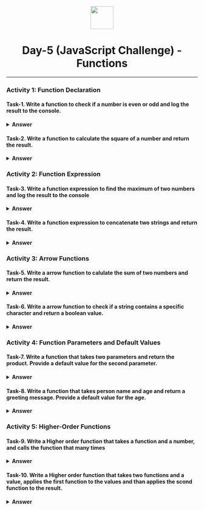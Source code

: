 <div align="center">
  <img height="60" src="https://img.icons8.com/color/344/javascript.png">
  <h1>Day-5 (JavaScript Challenge) - Functions</h1>
</div>

---

### Activity 1: Function Declaration

#### Task-1. Write a function to check if a number is even or odd and log the result to the console.

<details><summary><b>Answer</b></summary>
<p>

```javascript
function checkNum(n) {
  if (n % 2 == 0) {
    console.log(`${n} is even`);
  } else {
    console.log(`${n} is odd`);
  }
}
checkNum(4); //output: "4 is even"
checkNum(5); //output: "5 is odd"
```

</p>
</details>

#### Task-2. Write a function to calculate the square of a number and return the result.

<details><summary><b>Answer</b></summary>
<p>

```javascript
function findSquare(n) {
  return n ** 2;
}

console.log(findSquare(4)); // Output: 16
console.log(findSquare(5)); // Output: 25
```

</p>
</details>

### Activity 2: Function Expression

#### Task-3. Write a function expression to find the maximum of two numbers and log the result to the console

<details><summary><b>Answer</b></summary>
<p>

```javascript
const findMax = function (a, b) {
  return Math.max(a, b); // Find the maximum of two numbers
};

console.log(findMax(10, 20)); // Output: 20
console.log(findMax(5, 3)); // Output: 5
```

</p>
</details>

#### Task-4. Write a function expression to concatenate two strings and return the result.

<details><summary><b>Answer</b></summary>
<p>

```javascript
const concatenateStrings = function (str1, str2) {
  return str1 + str2; // Concatenate two strings
};

console.log(concatenateStrings("Hello, ", "world!")); // Output: "Hello, world!"
console.log(concatenateStrings("JavaScript ", "is awesome!")); // Output: "JavaScript is awesome!"
```

</p>
</details>

### Activity 3: Arrow Functions

#### Task-5. Write a arrow function to calulate the sum of two numbers and return the result.

<details><summary><b>Answer</b></summary>
<p>

```javascript
const sumTwoNum = (num1, num2) => num1 + num2;
console.log(sumTwoNum(2, 5));
```

</p>
</details>

#### Task-6. Write a arrow function to check if a string contains a specific character and return a boolean value.

<details><summary><b>Answer</b></summary>
<p>

```javascript
const checkString = (str) => str.includes("h");
console.log(checkString("hello world")); //output: true
```

</p>
</details>

### Activity 4: Function Parameters and Default Values

#### Task-7. Write a function that takes two parameters and return the product. Provide a default value for the second parameter.

<details><summary><b>Answer</b></summary>
<p>

```javascript
const checkString = (p1, p2 = " world") => p1 + p2;
console.log(checkString("hello")); //output: "hello world"
```

</p>
</details>

#### Task-8. Write a function that takes person name and age and return a greeting message. Provide a default value for the age.

<details><summary><b>Answer</b></summary>
<p>

```javascript
const greetinMessage = (name, age = 18) => `congrats ${name}! you are now ${age}`;
console.log(greetinMessage("dipu")); //output: "congrats dipu! you are now 18"
```

</p>
</details>

### Activity 5: Higher-Order Functions

#### Task-9. Write a Higher order function that takes a function and a number, and calls the function that many times

<details><summary><b>Answer</b></summary>
<p>

```javascript
// Higher-order function that takes a function and a number
const repeatFunction = (fn, times) => {
    for (let i = 0; i < times; i++) {
        fn(); // Call the function `times` number of times
    }
};

// Example usage:
const sayHello = () => console.log('Hello!');

// Call `sayHello` 3 times
repeatFunction(sayHello, 3); // Output: "Hello!" "Hello!" "Hello!"

```

</p>
</details>

#### Task-10. Write a Higher order function that takes two functions and a value, applies the first function to the values and than applies the scond function to the result.

<details><summary><b>Answer</b></summary>
<p>

```javascript
// Higher-order function that takes two functions and a value
const compose = (fn1, fn2, value) => {
    return fn2(fn1(value)); // Apply `fn1` to `value` and then `fn2` to the result
};

// Example functions
const add2 = x => x + 2;
const double = x => x * 2;

// Use the `compose` function
const result = compose(add2, double, 3); // (3 + 2) * 2 = 10
console.log(result); // Output: 10

```

</p>
</details>
